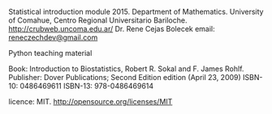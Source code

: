Statistical introduction module 2015.
Department of Mathematics. University of Comahue, Centro Regional Universitario Bariloche.
http://crubweb.uncoma.edu.ar/
Dr. Rene Cejas Bolecek
email: reneczechdev@gmail.com

Python teaching material

Book: Introduction to Biostatistics, Robert R. Sokal and F. James Rohlf. Publisher: Dover Publications; Second Edition edition (April 23, 2009) ISBN-10: 0486469611 ISBN-13: 978-0486469614

licence: MIT. http://opensource.org/licenses/MIT 
